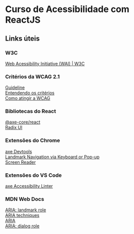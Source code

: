 <h1>Curso de Acessibilidade com ReactJS</h1>

<h2>Links úteis</h2>

<h3>W3C</h3>

<a href="https://www.w3.org/WAI/">Web Acessibility Initiative (WAI) | W3C</a>

<h3>Critérios da WCAG 2.1</h3>

<a href="https://www.w3.org/TR/WCAG21/">Guideline</a><br>
<a href="https://www.w3.org/WAI/WCAG21/Understanding/">Entendendo os critérios</a><br>
<a href="https://www.w3.org/WAI/WCAG21/quickref/">Como atingir a WCAG</a>

<h3>Bibliotecas do React</h3>

<a href="https://www.npmjs.com/package/@axe-core/react">@axe-core/react</a><br>
<a href="https://www.radix-ui.com/">Radix UI</a>

<h3>Extensões do Chrome</h3>

<a href="https://chrome.google.com/webstore/detail/axe-devtools-web-accessib/lhdoppojpmngadmnindnejefpokejbdd">axe Devtools</a><br>
<a href="https://chromewebstore.google.com/detail/landmark-navigation-via-k/ddpokpbjopmeeiiolheejjpkonlkklgp">Landmark Navigation via Keyboard or Pop-up</a><br>
<a href="https://chromewebstore.google.com/detail/screen-reader/kgejglhpjiefppelpmljglcjbhoiplfn?hl=pt-BR">Screen Reader</a>

<h3>Extensões do VS Code</h3>

<a href="https://marketplace.visualstudio.com/items?itemName=deque-systems.vscode-axe-linter">axe Accessibility Linter</a>

<h3>MDN Web Docs</h3>

<a href="https://developer.mozilla.org/en-US/docs/Web/Accessibility/ARIA/Roles/landmark_role">ARIA: landmark role</a><br>
<a href="https://developer.mozilla.org/pt-BR/docs/Web/Accessibility/ARIA/ARIA_Techniques">ARIA techniques</a><br>
<a href="https://developer.mozilla.org/pt-BR/docs/Web/Accessibility/ARIA">ARIA</a><br>
<a href="https://developer.mozilla.org/en-US/docs/Web/Accessibility/ARIA/Roles/dialog_role">ARIA: dialog role</a>
